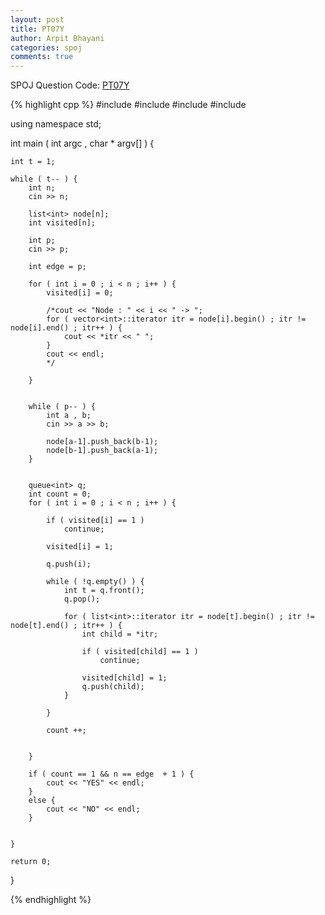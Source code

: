 ```yaml
---
layout: post
title: PT07Y
author: Arpit Bhayani
categories: spoj
comments: true
---
```


SPOJ Question Code: [PT07Y](http://www.spoj.com/problems/PT07Y/)

{% highlight cpp %}
#include <iostream>
#include <vector>
#include <queue>
#include <list>

using namespace std;

int main ( int argc , char * argv[] ) {

	int t = 1;

	while ( t-- ) {
		int n;
		cin >> n;

		list<int> node[n];
		int visited[n];

		int p;
		cin >> p;

		int edge = p;

		for ( int i = 0 ; i < n ; i++ ) {
			visited[i] = 0;

			/*cout << "Node : " << i << " -> ";
			for ( vector<int>::iterator itr = node[i].begin() ; itr != node[i].end() ; itr++ ) {
				cout << *itr << " ";
			}
			cout << endl;
			*/

		}


		while ( p-- ) {
			int a , b;
			cin >> a >> b;

			node[a-1].push_back(b-1);
			node[b-1].push_back(a-1);
		}

		
		queue<int> q;
		int count = 0;
		for ( int i = 0 ; i < n ; i++ ) {

			if ( visited[i] == 1 )
				continue;

			visited[i] = 1;

			q.push(i);

			while ( !q.empty() ) {
				int t = q.front();
				q.pop();

				for ( list<int>::iterator itr = node[t].begin() ; itr != node[t].end() ; itr++ ) {
					int child = *itr;

					if ( visited[child] == 1 )
						continue;

					visited[child] = 1;
					q.push(child);
				}
				
			}

			count ++;
			

		}

		if ( count == 1 && n == edge  + 1 ) {
			cout << "YES" << endl;
		}
		else {
			cout << "NO" << endl;
		}


	}

	return 0;

}



{% endhighlight %}